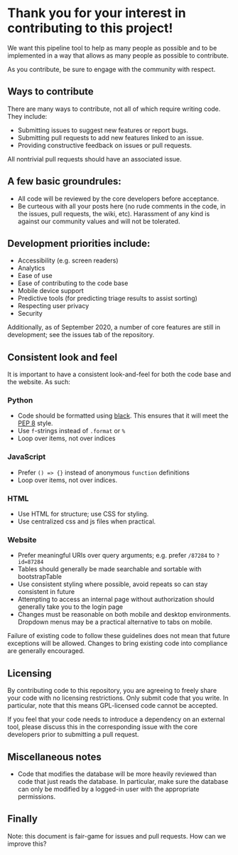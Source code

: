 # Thank you for your interest in contributing to this project!
We want this pipeline tool to help as many people as possible and to be 
implemented in a way that allows as many people as possible to contribute.

As you contribute, be sure to engage with the community with respect.

## Ways to contribute
There are many ways to contribute, not all of which require writing code. They include:
- Submitting issues to suggest new features or report bugs.
- Submitting pull requests to add new features linked to an issue.
- Providing constructive feedback on issues or pull requests.

All nontrivial pull requests should have an associated issue.

## A few basic groundrules:
- All code will be reviewed by the core developers before acceptance.
- Be curteous with all your posts here (no rude comments in the code, in the issues, pull requests, the wiki, etc).
  Harassment of any kind is against our community values and will not be tolerated.

## Development priorities include:
- Accessibility (e.g. screen readers)
- Analytics
- Ease of use
- Ease of contributing to the code base
- Mobile device support
- Predictive tools (for predicting triage results to assist sorting)
- Respecting user privacy
- Security

Additionally, as of September 2020, a number of core features are still in development; see the issues tab of the repository.

## Consistent look and feel
It is important to have a consistent look-and-feel for both the code base and the website. As such:
### Python
- Code should be formatted using [black](https://github.com/psf/black). This ensures that it will meet the 
  [PEP 8](https://www.python.org/dev/peps/pep-0008/) style.
- Use `f`-strings instead of `.format` or `%`
- Loop over items, not over indices
### JavaScript
- Prefer `() => {}` instead of anonymous `function` definitions
- Loop over items, not over indices.
### HTML
- Use HTML for structure; use CSS for styling.
- Use centralized css and js files when practical.
### Website
- Prefer meaningful URIs over query arguments; e.g. prefer `/87284` to `?id=87284`
- Tables should generally be made searchable and sortable with bootstrapTable
- Use consistent styling where possible, avoid repeats so can stay consistent in future
- Attempting to access an internal page without authorization should generally take you to the login page
- Changes must be reasonable on both mobile and desktop environments. Dropdown menus may be a practical alternative to tabs on mobile.


Failure of existing code to follow these guidelines does not mean that future exceptions will be allowed. 
Changes to bring existing code into compliance are generally encouraged.

## Licensing
By contributing code to this repository, you are agreeing to freely share your code with no licensing restrictions.
Only submit code that you write.
In particular, note that this means GPL-licensed code cannot be accepted.

If you feel that your code needs to introduce a dependency on an external tool, please discuss this in the
corresponding issue with the core developers prior to submitting a pull request.

## Miscellaneous notes
- Code that modifies the database will be more heavily reviewed than code that just reads the database. In particular, make sure the database can only be modified by a logged-in user with the appropriate permissions.

## Finally

Note: this document is fair-game for issues and pull requests. How can we improve this?